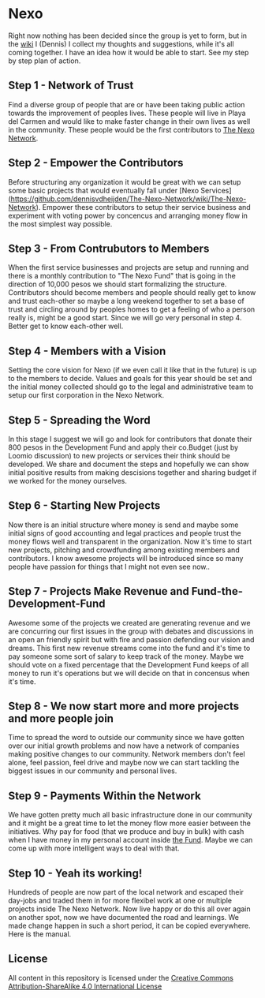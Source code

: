 Nexo
====

Right now nothing has been decided since the group is yet to form, but in the [wiki](https://github.com/dennisvdheijden/The-Nexo-Network/wiki/The-Nexo-Network) I (Dennis) I collect my thoughts and suggestions, while it's all coming together. I have an idea how it would be able to start. See my step by step plan of action.

## Step 1 - Network of Trust
Find a diverse group of people that are or have been taking public action towards the improvement of peoples lives. These people will live in Playa del Carmen and would like to make faster change in their own lives as well in the community. These people would be the first contributors to [The Nexo Network](https://github.com/dennisvdheijden/The-Nexo-Network/wiki/The-Nexo-Network).

## Step 2 - Empower the Contributors
Before structuring any organization it would be great with we can setup some basic projects that would eventually fall under [Nexo Services] (https://github.com/dennisvdheijden/The-Nexo-Network/wiki/The-Nexo-Network). Empower these contributors to setup their service business and experiment with voting power by concencus and arranging money flow in the most simplest way possible.

## Step 3 - From Contrubutors to Members
When the first service businesses and projects are setup and running and there is a monthly contribution to "The Nexo Fund" that is going in the direction of 10,000 pesos we should start formalizing the structure. Contributors should become members and people should really get to know and trust each-other so maybe a long weekend together to set a base of trust and circling around by peoples homes to get a feeling of who a person really is, might be a good start. Since we will go very personal in step 4. Better get to know each-other well.

## Step 4 - Members with a Vision
Setting the core vision for Nexo (if we even call it like that in the future) is up to the members to decide. Values and goals for this year should be set and the initial money collected should go to the legal and administrative team to setup our first corporation in the Nexo Network.

## Step 5 - Spreading the Word
In this stage I suggest we will go and look for contributors that donate their 800 pesos in the Development Fund and apply their co.Budget (just by Loomio discussion) to new projects or services their think should be developed. We share and document the steps and hopefully we can show initial positive results from making descisions together and sharing budget if we worked for the money ourselves.

## Step 6 - Starting New Projects
Now there is an initial structure where money is send and maybe some initial signs of good accounting and legal practices and people trust the money flows well and transparent in the organization. Now it's time to start new projects, pitching and crowdfunding among existing members and contributors. I know awesome projects will be introduced since so many people have passion for things that I might not even see now..

## Step 7 - Projects Make Revenue and Fund-the-Development-Fund
Awesome some of the projects we created are generating revenue and we are concurring our first issues in the group with debates and discussions in an open an friendly spirit but with fire and passion defending our vision and dreams. This first new revenue streams come into the fund and it's time to pay someone some sort of salary to keep track of the money. Maybe we should vote on a fixed percentage that the Development Fund keeps of all money to run it's operations but we will decide on that in concensus when it's time.

## Step 8 - We now start more and more projects and more people join
Time to spread the word to outside our community since we have gotten over our initial growth problems and now have a network of companies making positive changes to our community. Network members don't feel alone, feel passion, feel drive and maybe now we can start tackling the biggest issues in our community and personal lives.

## Step 9 - Payments Within the Network
We have gotten pretty much all basic infrastructure done in our community and it might be a great time to let the money flow more easier between the initiatives. Why pay for food (that we produce and buy in bulk) with cash when I have money in my personal account inside [the Fund](https://github.com/dennisvdheijden/The-Nexo-Network/wiki/The-Nexo-Network). Maybe we can come up with more intelligent ways to deal with that.

## Step 10 - Yeah its working!
Hundreds of people are now part of the local network and escaped their day-jobs and traded them in for more flexibel work at one or multiple projects inside The Nexo Network. Now live happy or do this all over again on another spot, now we have documented the road and learnings. We made change happen in such a short period, it can be copied everywhere. Here is the manual.

## License

All content in this repository is licensed under the [Creative Commons Attribution-ShareAlike 4.0 International License](https://github.com/enspiral/agreements/tree/master/LICENSE.md)
